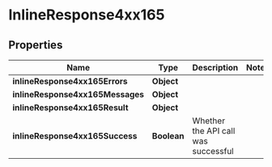# InlineResponse4xx165

## Properties
Name | Type | Description | Notes
------------ | ------------- | ------------- | -------------
**inlineResponse4xx165Errors** | **Object** |  | 
**inlineResponse4xx165Messages** | **Object** |  | 
**inlineResponse4xx165Result** | **Object** |  | 
**inlineResponse4xx165Success** | **Boolean** | Whether the API call was successful | 
